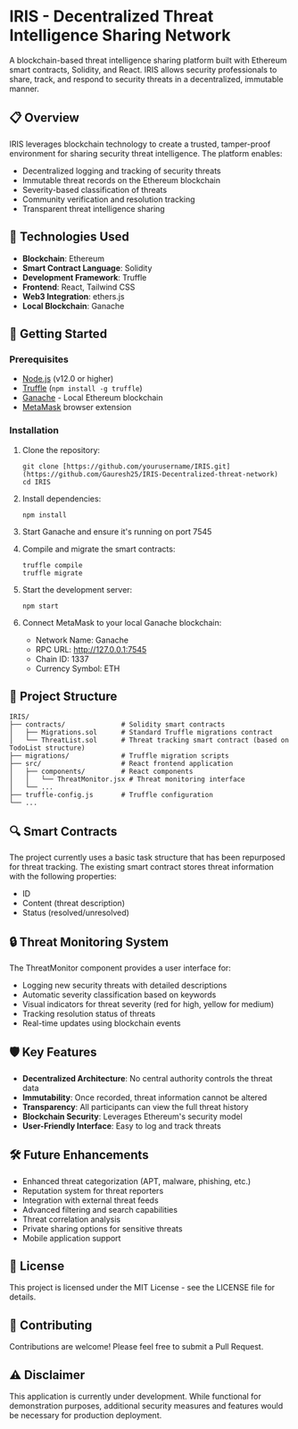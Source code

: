 # IRIS - Decentralized Threat Intelligence Sharing Network

A blockchain-based threat intelligence sharing platform built with Ethereum smart contracts, Solidity, and React. IRIS allows security professionals to share, track, and respond to security threats in a decentralized, immutable manner.

## 📋 Overview

IRIS leverages blockchain technology to create a trusted, tamper-proof environment for sharing security threat intelligence. The platform enables:

- Decentralized logging and tracking of security threats
- Immutable threat records on the Ethereum blockchain
- Severity-based classification of threats
- Community verification and resolution tracking
- Transparent threat intelligence sharing

## 🔧 Technologies Used

- **Blockchain**: Ethereum
- **Smart Contract Language**: Solidity
- **Development Framework**: Truffle
- **Frontend**: React, Tailwind CSS
- **Web3 Integration**: ethers.js
- **Local Blockchain**: Ganache

## 🚀 Getting Started

### Prerequisites

- [Node.js](https://nodejs.org/) (v12.0 or higher)
- [Truffle](https://www.trufflesuite.com/truffle) (`npm install -g truffle`)
- [Ganache](https://www.trufflesuite.com/ganache) - Local Ethereum blockchain
- [MetaMask](https://metamask.io/) browser extension

### Installation

1. Clone the repository:
   ```
   git clone [https://github.com/yourusername/IRIS.git](https://github.com/Gauresh25/IRIS-Decentralized-threat-network)
   cd IRIS
   ```

2. Install dependencies:
   ```
   npm install
   ```

3. Start Ganache and ensure it's running on port 7545

4. Compile and migrate the smart contracts:
   ```
   truffle compile
   truffle migrate
   ```

5. Start the development server:
   ```
   npm start
   ```

6. Connect MetaMask to your local Ganache blockchain:
   - Network Name: Ganache
   - RPC URL: http://127.0.0.1:7545
   - Chain ID: 1337
   - Currency Symbol: ETH

## 📁 Project Structure

```
IRIS/
├── contracts/              # Solidity smart contracts
│   ├── Migrations.sol      # Standard Truffle migrations contract
│   └── ThreatList.sol      # Threat tracking smart contract (based on TodoList structure)
├── migrations/             # Truffle migration scripts
├── src/                    # React frontend application
│   ├── components/         # React components
│   │   └── ThreatMonitor.jsx # Threat monitoring interface
│   └── ...
├── truffle-config.js       # Truffle configuration
└── ...
```

## 🔍 Smart Contracts

The project currently uses a basic task structure that has been repurposed for threat tracking. The existing smart contract stores threat information with the following properties:
- ID
- Content (threat description)
- Status (resolved/unresolved)

## 🔒 Threat Monitoring System

The ThreatMonitor component provides a user interface for:

- Logging new security threats with detailed descriptions
- Automatic severity classification based on keywords
- Visual indicators for threat severity (red for high, yellow for medium)
- Tracking resolution status of threats
- Real-time updates using blockchain events

## 🛡️ Key Features

- **Decentralized Architecture**: No central authority controls the threat data
- **Immutability**: Once recorded, threat information cannot be altered
- **Transparency**: All participants can view the full threat history
- **Blockchain Security**: Leverages Ethereum's security model
- **User-Friendly Interface**: Easy to log and track threats

## 🛠️ Future Enhancements

- Enhanced threat categorization (APT, malware, phishing, etc.)
- Reputation system for threat reporters
- Integration with external threat feeds
- Advanced filtering and search capabilities
- Threat correlation analysis
- Private sharing options for sensitive threats
- Mobile application support

## 📄 License

This project is licensed under the MIT License - see the LICENSE file for details.

## 🤝 Contributing

Contributions are welcome! Please feel free to submit a Pull Request.

## ⚠️ Disclaimer

This application is currently under development. While functional for demonstration purposes, additional security measures and features would be necessary for production deployment.
